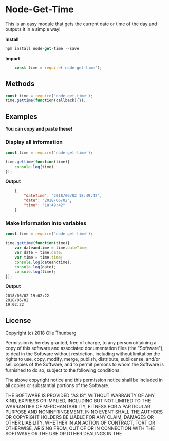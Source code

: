 # Node-Get-Time
This is an easy module that gets the current date or time of the day and outputs it in a simple way!

**Install**
```js
npm install node-get-time --save

```
**Import**
```js
    const time = require('node-get-time');
```

## Methods

```js
const time = require('node-get-time');
time.gettime(function(callback){});
```

## Examples
**You can copy and paste these!**

### Display all information
```js
const time = require('node-get-time');

time.gettime(function(time){
    console.log(time)
});
```
**Output**
```json
    {
        "dateTime": "2018/06/02 18:49:42",
        "date": "2018/06/02",
        "time": "18:49:42"
    }
```

### Make information into variables
```js
const time = require('node-get-time');

time.gettime(function(time){
    var dateandtime = time.dateTime;
    var date = time.date;
    var time = time.time;
    console.log(dateandtime);
    console.log(date);
    console.log(time);
});
```
**Output**
```
2018/06/02 19:02:22
2018/06/02
19:02:22
```

## License

Copyright (c) 2018 Olle Thunberg

Permission is hereby granted, free of charge, to any person obtaining a copy
of this software and associated documentation files (the "Software"), to deal
in the Software without restriction, including without limitation the rights
to use, copy, modify, merge, publish, distribute, sublicense, and/or sell
copies of the Software, and to permit persons to whom the Software is
furnished to do so, subject to the following conditions:

The above copyright notice and this permission notice shall be included in all
copies or substantial portions of the Software.

THE SOFTWARE IS PROVIDED "AS IS", WITHOUT WARRANTY OF ANY KIND, EXPRESS OR
IMPLIED, INCLUDING BUT NOT LIMITED TO THE WARRANTIES OF MERCHANTABILITY,
FITNESS FOR A PARTICULAR PURPOSE AND NONINFRINGEMENT. IN NO EVENT SHALL THE
AUTHORS OR COPYRIGHT HOLDERS BE LIABLE FOR ANY CLAIM, DAMAGES OR OTHER
LIABILITY, WHETHER IN AN ACTION OF CONTRACT, TORT OR OTHERWISE, ARISING FROM,
OUT OF OR IN CONNECTION WITH THE SOFTWARE OR THE USE OR OTHER DEALINGS IN THE